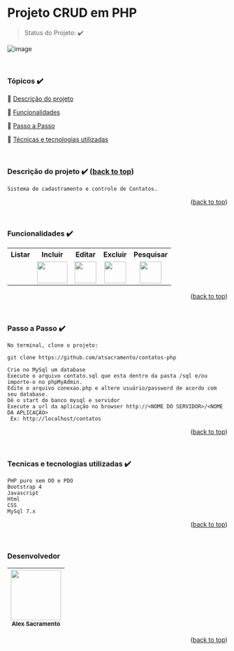 <h1>Projeto CRUD em PHP</h1> 

> Status do Projeto: :heavy_check_mark:

![image](https://user-images.githubusercontent.com/3989232/145018620-06dbfdf0-227b-4226-a3b6-dc5a653eca8a.png)

<br>
<div id="top"></div>

### Tópicos  :heavy_check_mark:

:small_blue_diamond: [Descrição do projeto](#descrição-do-projeto-heavy_check_mark)

:small_blue_diamond: [Funcionalidades](#funcionalidades-heavy_check_mark)

:small_blue_diamond: [Passo a Passo](#passo-a-passo-heavy_check_mark)

:small_blue_diamond: [Técnicas e tecnologias utilizadas](#tecnicas-e-tecnologias-utilizadas-heavy_check_mark)

<br>

### Descrição do projeto :heavy_check_mark:  (<a href="#top">back to top</a>)

```
Sistema de cadastramento e controle de Contatos.
```
<p align="right">(<a href="#top">back to top</a>)</p>

<br>

### Funcionalidades :heavy_check_mark:

<table border=0 width="400px">
 <tr>
  <th>Listar</th>
  <th>Incluir</th>
  <th>Editar</th>
  <th>Excluir</th>
  <th>Pesquisar</th>
 </tr>
 <tr>
  <td></td>
  <td style="text-align: center"><img src="https://user-images.githubusercontent.com/3989232/145018930-2e069166-c542-4889-849d-8a1dd87d0ef2.png" width=70 height=50></td>
  <td style="text-align: center"><img src="https://user-images.githubusercontent.com/3989232/145019056-8461d63c-06ad-4d33-956e-9c63b60ba54a.png" width=50 height=50></td>
  <td style="text-align: center"><img src="https://user-images.githubusercontent.com/3989232/145019103-6b58e6cc-7480-418d-ac19-870ee8fcc576.png" width=50 height=50></td>
  <td style="text-align: center"><img src="https://user-images.githubusercontent.com/3989232/145019156-78148e28-7edb-4694-aa86-1563675cafe5.png" width=50 height=50></td>
 </tr>
</table>
<p align="right">(<a href="#top">back to top</a>)</p>
<br>

### Passo a Passo :heavy_check_mark:

```
No terminal, clone o projeto: 

git clone https://github.com/atsacramento/contatos-php

Crie no MySql um database
Execute o arquivo contato.sql que esta dentro da pasta /sql e/ou importe-o no phpMyAdmin.
Edite o arquivo conexao.php e altere usuário/password de acordo com seu database.
Dê o start do banco mysql e servidor
Execute a url da aplicação no browser http://<NOME DO SERVIDOR>/<NOME DA APLICAÇÂO>
 Ex: http://localhost/contatos
```
<p align="right">(<a href="#top">back to top</a>)</p>
<br>

### Tecnicas e tecnologias utilizadas :heavy_check_mark:

```
PHP puro sem OO e PDO
Bootstrap 4
Javascript
Html
CSS
MySql 7.x
```
<p align="right">(<a href="#top">back to top</a>)</p>
<br>

### Desenvolvedor

| [<img src="https://avatars.githubusercontent.com/atsacramento" width=115><br><sub>Alex Sacramento</sub>](https://github.com/atsacramento) |
| :---: |
<p align="right">(<a href="#top">back to top</a>)</p>
<br>
